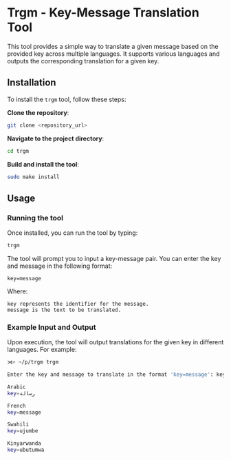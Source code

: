 # Trgm - Key-Message Translation Tool

This tool provides a simple way to translate a given message based on the provided key across multiple languages. It supports various languages and outputs the corresponding translation for a given key.

## Installation

To install the `trgm` tool, follow these steps:

**Clone the repository**:
```sh
git clone <repository_url>
```

**Navigate to the project directory**:
```sh
cd trgm
```

**Build and install the tool**:
```sh
sudo make install
```

## Usage

### Running the tool

Once installed, you can run the tool by typing:
```sh
trgm
```

The tool will prompt you to input a key-message pair. You can enter the key and message in the following format:
```
key=message
```

Where:
```
key represents the identifier for the message.
message is the text to be translated.
```

### Example Input and Output

Upon execution, the tool will output translations for the given key in different languages. For example:

```sh
⋊> ~/p/trgm trgm

Enter the key and message to translate in the format 'key=message': key=message

Arabic
key=رسالة

French
key=message

Swahili
key=ujumbe

Kinyarwanda
key=ubutumwa
```